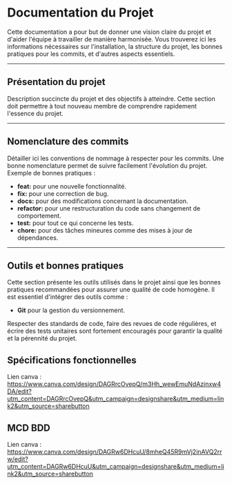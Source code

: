 # Documentation du Projet

Cette documentation a pour but de donner une vision claire du projet et d'aider l'équipe à travailler de manière harmonisée. Vous trouverez ici les informations nécessaires sur l'installation, la structure du projet, les bonnes pratiques pour les commits, et d'autres aspects essentiels.

---

## Présentation du projet

Description succincte du projet et des objectifs à atteindre. Cette section doit permettre à tout nouveau membre de comprendre rapidement l'essence du projet.
   
---

## Nomenclature des commits

Détailler ici les conventions de nommage à respecter pour les commits. Une bonne nomenclature permet de suivre facilement l'évolution du projet. Exemple de bonnes pratiques :
- **feat:** pour une nouvelle fonctionnalité.
- **fix:** pour une correction de bug.
- **docs:** pour des modifications concernant la documentation.
- **refactor:** pour une restructuration du code sans changement de comportement.
- **test:** pour tout ce qui concerne les tests.
- **chore:** pour des tâches mineures comme des mises à jour de dépendances.

---

## Outils et bonnes pratiques

Cette section présente les outils utilisés dans le projet ainsi que les bonnes pratiques recommandées pour assurer une qualité de code homogène. Il est essentiel d'intégrer des outils comme :
- **Git** pour la gestion du versionnement.
  
Respecter des standards de code, faire des revues de code régulières, et écrire des tests unitaires sont fortement encouragés pour garantir la qualité et la pérennité du projet.

## Spécifications fonctionnelles

Lien canva : https://www.canva.com/design/DAGRrcOvepQ/m3Hh_wewEmuNdAzjnxw4DA/edit?utm_content=DAGRrcOvepQ&utm_campaign=designshare&utm_medium=link2&utm_source=sharebutton

## MCD BDD

Lien canva : https://www.canva.com/design/DAGRw6DHcuU/8mheQ45R9mVj2inAVQ2rrw/edit?utm_content=DAGRw6DHcuU&utm_campaign=designshare&utm_medium=link2&utm_source=sharebutton

